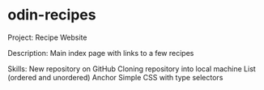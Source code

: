 # odin-recipes

Project:
Recipe Website

Description:
Main index page with links to a few recipes

Skills:
New repository on GitHub
Cloning repository into local machine
List (ordered and unordered)
Anchor
Simple CSS with type selectors